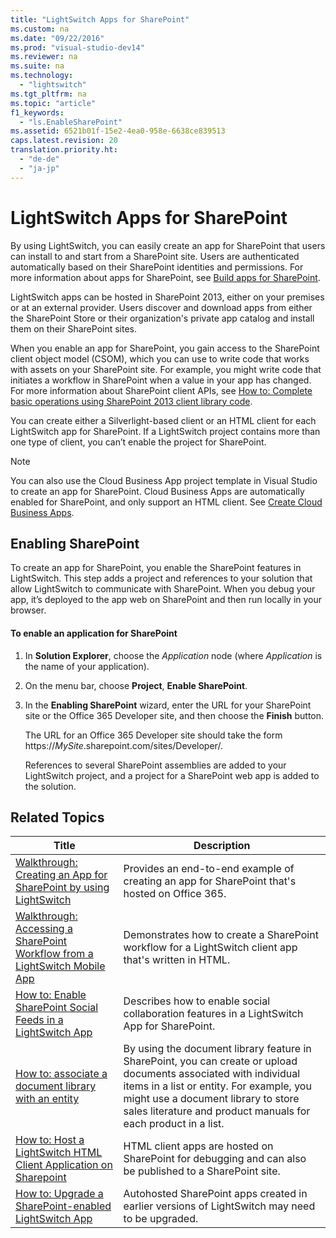 ```yaml
---
title: "LightSwitch Apps for SharePoint"
ms.custom: na
ms.date: "09/22/2016"
ms.prod: "visual-studio-dev14"
ms.reviewer: na
ms.suite: na
ms.technology: 
  - "lightswitch"
ms.tgt_pltfrm: na
ms.topic: "article"
f1_keywords: 
  - "ls.EnableSharePoint"
ms.assetid: 6521b01f-15e2-4ea0-958e-6638ce839513
caps.latest.revision: 20
translation.priority.ht: 
  - "de-de"
  - "ja-jp"
---
```

# LightSwitch Apps for SharePoint
By using LightSwitch, you can easily create an app for SharePoint that users can install to and start from a SharePoint site. Users are authenticated automatically based on their SharePoint identities and permissions. For more information about apps for SharePoint, see [Build apps for SharePoint](http://go.microsoft.com/fwlink/?LinkId=285362).  
  
 LightSwitch apps can be hosted in SharePoint 2013, either on your premises or at an external provider. Users discover and download apps from either the SharePoint Store or their organization's private app catalog and install them on their SharePoint sites.  
  
 When you enable an app for SharePoint, you gain access to the SharePoint client object model (CSOM), which you can use to write code that works with assets on your SharePoint site. For example, you might write code that initiates a workflow in SharePoint when a value in your app has changed. For more information about SharePoint client APIs, see [How to: Complete basic operations using SharePoint 2013 client library code](http://go.microsoft.com/fwlink/?LinkId=285361).  
  
 You can create either a Silverlight-based client or an HTML client for each LightSwitch app for SharePoint. If a LightSwitch project contains more than one type of client, you can’t enable the project for SharePoint.  
  
> [!NOTE]
>  You can also use the Cloud Business App project template in Visual Studio to create an app for SharePoint. Cloud Business Apps are automatically enabled for SharePoint, and only support an HTML client. See [Create Cloud Business Apps](http://msdn.microsoft.com/library/office/dn584076\(v=office.15\).aspx).  
  
## Enabling SharePoint  
 To create an app for SharePoint, you enable the SharePoint features in LightSwitch. This step adds a project and references to your solution that allow LightSwitch to communicate with SharePoint. When you debug your app, it’s deployed to the app web on SharePoint and then run locally in your browser.  
  
#### To enable an application for SharePoint  
  
1.  In **Solution Explorer**, choose the *Application* node (where *Application* is the name of your application).  
  
2.  On the menu bar, choose **Project**,  **Enable SharePoint**.  
  
3.  In the **Enabling SharePoint** wizard, enter the URL for your SharePoint site or the Office 365 Developer site, and then choose the **Finish** button.  
  
     The URL for an Office 365 Developer site should take the form https://*MySite*.sharepoint.com/sites/Developer/.  
  
     References to several SharePoint assemblies are added to your LightSwitch project, and a project for a SharePoint web app is added to the solution.  
  
## Related Topics  
  
|Title|Description|  
|-----------|-----------------|  
|[Walkthrough: Creating an App for SharePoint by using LightSwitch](../vs140/walkthrough--creating-an-app-for-sharepoint-by-using-lightswitch.md)|Provides an end-to-end example of creating an app for SharePoint that's hosted on Office 365.|  
|[Walkthrough: Accessing a SharePoint Workflow from a LightSwitch Mobile App](assetId:///eff72039-ecf4-4836-acfa-6a79148fb388)|Demonstrates how to create a SharePoint workflow for a LightSwitch client app that's written in HTML.|  
|[How to: Enable SharePoint Social Feeds in a LightSwitch App](../vs140/how-to--enable-sharepoint-social-feeds-in-a-lightswitch-app.md)|Describes how to enable social collaboration features in a LightSwitch App for SharePoint.|  
|[How to: associate a document library with an entity](http://msdn.microsoft.com/library/office/dn592160\(v=office.15\).aspx)|By using the document library feature in SharePoint, you can create or upload documents associated with individual items in a list or entity. For example, you might use a document library to store sales literature and product manuals for each product in a list.|  
|[How to: Host a LightSwitch HTML Client Application on Sharepoint](../vs140/how-to--host-a-lightswitch-html-client-application-on-sharepoint.md)|HTML client apps are hosted on SharePoint for debugging and can also be published to a SharePoint site.|  
|[How to: Upgrade a SharePoint-enabled LightSwitch App](../vs140/how-to--upgrade-a-sharepoint-enabled-lightswitch-app.md)|Autohosted SharePoint apps created in earlier versions of LightSwitch may need to be upgraded.|